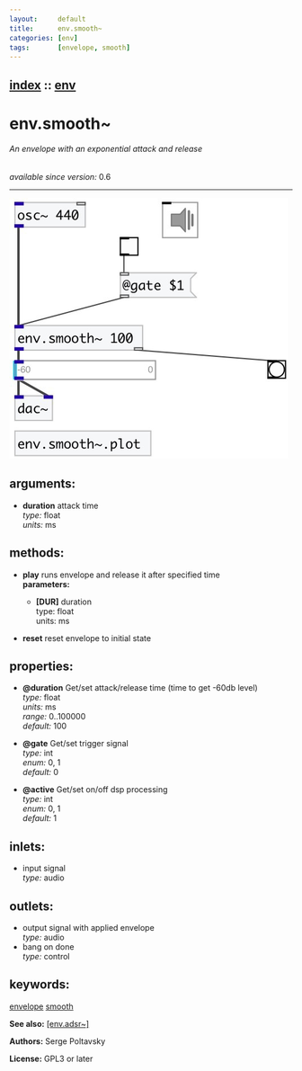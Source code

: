 ```yaml
---
layout:     default
title:      env.smooth~
categories: [env]
tags:       [envelope, smooth]
---
```

[index](index.html) :: [env](category_env.html)
---

# env.smooth~

###### An envelope with an exponential attack and release

*available since version:* 0.6

---




[![example](../examples/img/env.smooth~.jpg)](../examples/pd/env.smooth~.pd)



## arguments:

* **duration**
attack time<br>
_type:_ float<br>
_units:_ ms<br>



## methods:

* **play**
runs envelope and release it after specified time<br>
  __parameters:__
  - **[DUR]** duration<br>
    type: float <br>
    units: ms <br>

* **reset**
reset envelope to initial state<br>




## properties:

* **@duration** 
Get/set attack/release time (time to get -60db level)<br>
_type:_ float<br>
_units:_ ms<br>
_range:_ 0..100000<br>
_default:_ 100<br>

* **@gate** 
Get/set trigger signal<br>
_type:_ int<br>
_enum:_ 0, 1<br>
_default:_ 0<br>

* **@active** 
Get/set on/off dsp processing<br>
_type:_ int<br>
_enum:_ 0, 1<br>
_default:_ 1<br>



## inlets:

* input signal<br>
_type:_ audio



## outlets:

* output signal with applied envelope<br>
_type:_ audio
* bang on done<br>
_type:_ control



## keywords:

[envelope](keywords/envelope.html)
[smooth](keywords/smooth.html)



**See also:**
[\[env.adsr~\]](env.adsr~.html)




**Authors:** Serge Poltavsky




**License:** GPL3 or later





